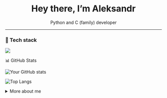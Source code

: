 <h1 align="center">Hey there, I’m Aleksandr</h1>

<p align="center">
  Python and C (family) developer
</p>

---

### 🔧 Tech stack
<p align="left">
  <img src="https://skillicons.dev/icons?i=py,cpp,cs,java,haskell,latex,docker" />
</p>

<!--
### 📌 Pinned Repos
<p align="left">
  <a href="https://github.com/BearAx/SSAD_2025"><img align="center" src="https://github-readme-stats.vercel.app/api/pin/?username=BearAx&repo=SSAD_2025&theme=black" /></a>
  <a href="https://github.com/BearAx/TCS_2025"><img align="center" src="https://github-readme-stats.vercel.app/api/pin/?username=BearAx&repo=TCS_2025&theme=black" /></a>
</p>
-->

 📊 GitHub Stats

![Your GitHub stats](https://github-readme-stats.vercel.app/api?username=BearAx&show_icons=true&theme=tokyonight)

![Top Langs](https://github-readme-stats.vercel.app/api/top-langs/?username=BearAx&layout=compact&theme=tokyonight)

<!--
![GitHub Streak](https://streak-stats.demolab.com?user=BearAx&theme=tokyonight&hide_border=true)
-->

<details>
  <summary>More about me</summary>

  - 🗓 Experience:
  - 📫 How to reach me (via email): <klorik900@gmail.com>
  - 📝 Latest blog: <blog URL>
</details>
